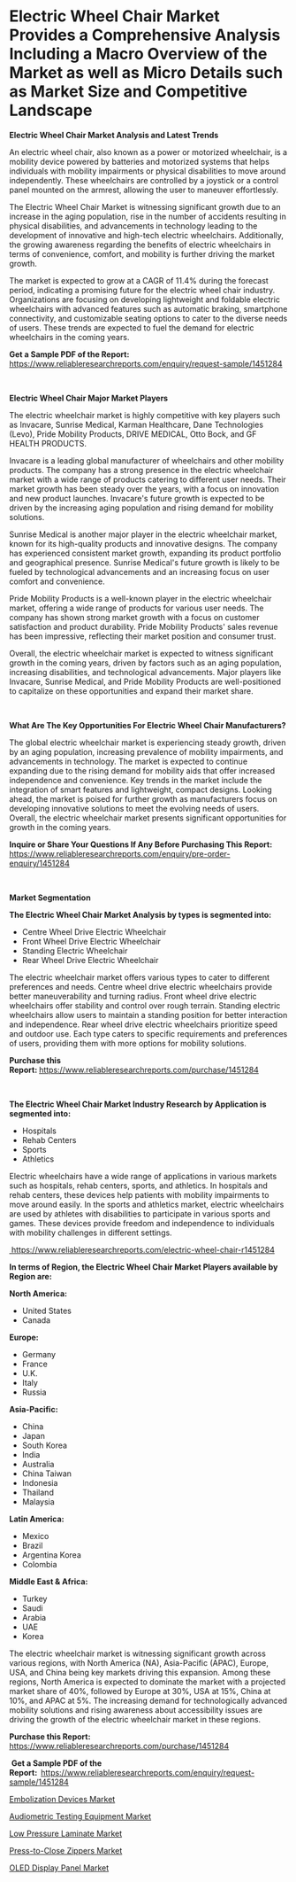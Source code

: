 <p><h1>Electric Wheel Chair Market Provides a Comprehensive Analysis Including a Macro Overview of the Market as well as Micro Details such as Market Size and Competitive Landscape</h1></p><p><strong>Electric Wheel Chair Market Analysis and Latest Trends</strong></p>
<p><p>An electric wheel chair, also known as a power or motorized wheelchair, is a mobility device powered by batteries and motorized systems that helps individuals with mobility impairments or physical disabilities to move around independently. These wheelchairs are controlled by a joystick or a control panel mounted on the armrest, allowing the user to maneuver effortlessly.</p><p>The Electric Wheel Chair Market is witnessing significant growth due to an increase in the aging population, rise in the number of accidents resulting in physical disabilities, and advancements in technology leading to the development of innovative and high-tech electric wheelchairs. Additionally, the growing awareness regarding the benefits of electric wheelchairs in terms of convenience, comfort, and mobility is further driving the market growth. </p><p>The market is expected to grow at a CAGR of 11.4% during the forecast period, indicating a promising future for the electric wheel chair industry. Organizations are focusing on developing lightweight and foldable electric wheelchairs with advanced features such as automatic braking, smartphone connectivity, and customizable seating options to cater to the diverse needs of users. These trends are expected to fuel the demand for electric wheelchairs in the coming years.</p></p>
<p><strong>Get a Sample PDF of the Report:&nbsp;</strong> <a href="https://www.reliableresearchreports.com/enquiry/request-sample/1451284">https://www.reliableresearchreports.com/enquiry/request-sample/1451284</a></p>
<p>&nbsp;</p>
<p><strong>Electric Wheel Chair Major Market Players</strong></p>
<p><p>The electric wheelchair market is highly competitive with key players such as Invacare, Sunrise Medical, Karman Healthcare, Dane Technologies (Levo), Pride Mobility Products, DRIVE MEDICAL, Otto Bock, and GF HEALTH PRODUCTS.</p><p>Invacare is a leading global manufacturer of wheelchairs and other mobility products. The company has a strong presence in the electric wheelchair market with a wide range of products catering to different user needs. Their market growth has been steady over the years, with a focus on innovation and new product launches. Invacare's future growth is expected to be driven by the increasing aging population and rising demand for mobility solutions.</p><p>Sunrise Medical is another major player in the electric wheelchair market, known for its high-quality products and innovative designs. The company has experienced consistent market growth, expanding its product portfolio and geographical presence. Sunrise Medical's future growth is likely to be fueled by technological advancements and an increasing focus on user comfort and convenience.</p><p>Pride Mobility Products is a well-known player in the electric wheelchair market, offering a wide range of products for various user needs. The company has shown strong market growth with a focus on customer satisfaction and product durability. Pride Mobility Products' sales revenue has been impressive, reflecting their market position and consumer trust.</p><p>Overall, the electric wheelchair market is expected to witness significant growth in the coming years, driven by factors such as an aging population, increasing disabilities, and technological advancements. Major players like Invacare, Sunrise Medical, and Pride Mobility Products are well-positioned to capitalize on these opportunities and expand their market share.</p></p>
<p>&nbsp;</p>
<p><strong>What Are The Key Opportunities For Electric Wheel Chair Manufacturers?</strong></p>
<p><p>The global electric wheelchair market is experiencing steady growth, driven by an aging population, increasing prevalence of mobility impairments, and advancements in technology. The market is expected to continue expanding due to the rising demand for mobility aids that offer increased independence and convenience. Key trends in the market include the integration of smart features and lightweight, compact designs. Looking ahead, the market is poised for further growth as manufacturers focus on developing innovative solutions to meet the evolving needs of users. Overall, the electric wheelchair market presents significant opportunities for growth in the coming years.</p></p>
<p><strong>Inquire or Share Your Questions If Any Before Purchasing This Report:</strong> <a href="https://www.reliableresearchreports.com/enquiry/pre-order-enquiry/1451284">https://www.reliableresearchreports.com/enquiry/pre-order-enquiry/1451284</a></p>
<p>&nbsp;</p>
<p><strong>Market Segmentation</strong></p>
<p><strong>The Electric Wheel Chair Market Analysis by types is segmented into:</strong></p>
<p><ul><li>Centre Wheel Drive Electric Wheelchair</li><li>Front Wheel Drive Electric Wheelchair</li><li>Standing Electric Wheelchair</li><li>Rear Wheel Drive Electric Wheelchair</li></ul></p>
<p><p>The electric wheelchair market offers various types to cater to different preferences and needs. Centre wheel drive electric wheelchairs provide better maneuverability and turning radius. Front wheel drive electric wheelchairs offer stability and control over rough terrain. Standing electric wheelchairs allow users to maintain a standing position for better interaction and independence. Rear wheel drive electric wheelchairs prioritize speed and outdoor use. Each type caters to specific requirements and preferences of users, providing them with more options for mobility solutions.</p></p>
<p><strong>Purchase this Report:&nbsp;</strong><a href="https://www.reliableresearchreports.com/purchase/1451284">https://www.reliableresearchreports.com/purchase/1451284</a></p>
<p>&nbsp;</p>
<p><strong>The Electric Wheel Chair Market Industry Research by Application is segmented into:</strong></p>
<p><ul><li>Hospitals</li><li>Rehab Centers</li><li>Sports</li><li>Athletics</li></ul></p>
<p><p>Electric wheelchairs have a wide range of applications in various markets such as hospitals, rehab centers, sports, and athletics. In hospitals and rehab centers, these devices help patients with mobility impairments to move around easily. In the sports and athletics market, electric wheelchairs are used by athletes with disabilities to participate in various sports and games. These devices provide freedom and independence to individuals with mobility challenges in different settings.</p></p>
<p><a href="https://www.reliableresearchreports.com/electric-wheel-chair-r1451284">&nbsp;https://www.reliableresearchreports.com/electric-wheel-chair-r1451284</a></p>
<p><strong>In terms of Region, the Electric Wheel Chair Market Players available by Region are:</strong></p>
<p>
    <p> <strong> North America: </strong>
        <ul>
            <li>United States</li>
            <li>Canada</li>
        </ul>
        </p> 
    <p> <strong> Europe: </strong>
        <ul>
            <li>Germany</li>
            <li>France</li>
            <li>U.K.</li>
            <li>Italy</li>
            <li>Russia</li>
        </ul>
        </p> 
    <p> <strong> Asia-Pacific: </strong>
        <ul>
            <li>China</li>
            <li>Japan</li>
            <li>South Korea</li>
            <li>India</li>
            <li>Australia</li>
            <li>China Taiwan</li>
            <li>Indonesia</li>
            <li>Thailand</li>
            <li>Malaysia</li>
        </ul>
        </p> 
    <p> <strong> Latin America: </strong>
        <ul>
            <li>Mexico</li>
            <li>Brazil</li>
            <li>Argentina Korea</li>
            <li>Colombia</li>
        </ul>
        </p> 
    <p> <strong> Middle East & Africa: </strong>
        <ul>
            <li>Turkey</li>
            <li>Saudi</li>
            <li>Arabia</li>
            <li>UAE</li>
            <li>Korea</li>
        </ul>
    </p>
    </p>
<p><p>The electric wheelchair market is witnessing significant growth across various regions, with North America (NA), Asia-Pacific (APAC), Europe, USA, and China being key markets driving this expansion. Among these regions, North America is expected to dominate the market with a projected market share of 40%, followed by Europe at 30%, USA at 15%, China at 10%, and APAC at 5%. The increasing demand for technologically advanced mobility solutions and rising awareness about accessibility issues are driving the growth of the electric wheelchair market in these regions.</p></p>
<p><strong>Purchase this Report: </strong><a href="https://www.reliableresearchreports.com/purchase/1451284">https://www.reliableresearchreports.com/purchase/1451284</a></p>
<p>&nbsp;<strong>Get a Sample PDF of the Report:&nbsp;&nbsp;</strong><a href="https://www.reliableresearchreports.com/enquiry/request-sample/1451284">https://www.reliableresearchreports.com/enquiry/request-sample/1451284</a></p>
<p><strong></strong></p>
<p><p><a href="https://github.com/provorikovar/Market-Research-Report-List-5/blob/main/embolization-devices-market.md">Embolization Devices Market</a></p><p><a href="https://github.com/angelajermaine/Market-Research-Report-List-4/blob/main/audiometric-testing-equipment-market.md">Audiometric Testing Equipment Market</a></p><p><a href="https://www.linkedin.com/pulse/insights-low-pressure-laminate-market-share-competitive-uvsse?trackingId=QJS4fD4pQXq58g4sQXhJHA%3D%3D">Low Pressure Laminate Market</a></p><p><a href="https://www.linkedin.com/pulse/analyzing-press-to-close-zippers-market-dynamics-growth-drivers-ilaue?trackingId=GM1ezzX0RreViEnzCVBzzQ%3D%3D">Press-to-Close Zippers Market</a></p><p><a href="https://medium.com/@akshatreportprime/an-in-depth-analysis-of-the-global-oled-display-panel-market-scope-and-its-rapid-growing-8-6-6d1fcad8977c">OLED Display Panel Market</a></p></p>